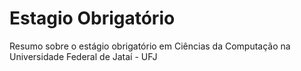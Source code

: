 # Estagio Obrigatório
Resumo sobre o estágio obrigatório em Ciências da Computação na Universidade Federal de Jataí - UFJ
